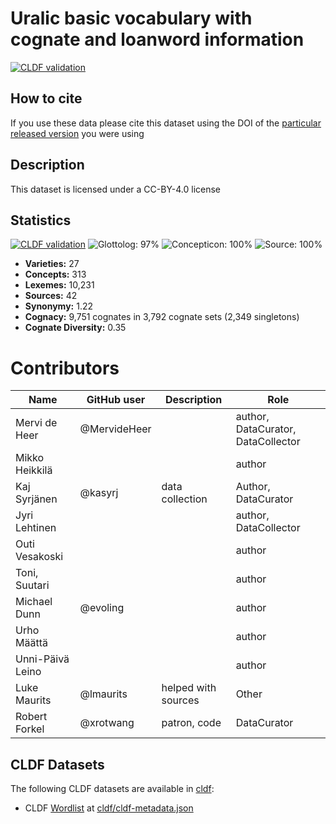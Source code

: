 # Uralic basic vocabulary with cognate and loanword information

[![CLDF validation](https://github.com/lexibank/uralex/workflows/CLDF-validation/badge.svg)](https://github.com/lexibank/uralex/actions?query=workflow%3ACLDF-validation)

## How to cite

If you use these data please cite
this dataset using the DOI of the [particular released version](releases/) you were using

## Description


This dataset is licensed under a CC-BY-4.0 license

## Statistics


[![CLDF validation](https://github.com/lexibank/uralex/workflows/CLDF-validation/badge.svg)](https://github.com/lexibank/uralex/actions?query=workflow%3ACLDF-validation)
![Glottolog: 97%](https://img.shields.io/badge/Glottolog-97%25-green.svg "Glottolog: 97%")
![Concepticon: 100%](https://img.shields.io/badge/Concepticon-100%25-brightgreen.svg "Concepticon: 100%")
![Source: 100%](https://img.shields.io/badge/Source-100%25-brightgreen.svg "Source: 100%")

- **Varieties:** 27
- **Concepts:** 313
- **Lexemes:** 10,231
- **Sources:** 42
- **Synonymy:** 1.22
- **Cognacy:** 9,751 cognates in 3,792 cognate sets (2,349 singletons)
- **Cognate Diversity:** 0.35

# Contributors

Name               | GitHub user     | Description | Role
---                | ---             | ---         | ---
Mervi de Heer | @MervideHeer | | author, DataCurator, DataCollector
Mikko Heikkilä | | | author
Kaj Syrjänen | @kasyrj | data collection | Author, DataCurator
Jyri Lehtinen | | | author, DataCollector
Outi Vesakoski | | | author 
Toni, Suutari | | | author
Michael Dunn | @evoling | | author
Urho Määttä | | | author
Unni-Päivä Leino | | | author
Luke Maurits | @lmaurits | helped with sources | Other
Robert Forkel | @xrotwang | patron, code      | DataCurator





## CLDF Datasets

The following CLDF datasets are available in [cldf](cldf):

- CLDF [Wordlist](https://github.com/cldf/cldf/tree/master/modules/Wordlist) at [cldf/cldf-metadata.json](cldf/cldf-metadata.json)
